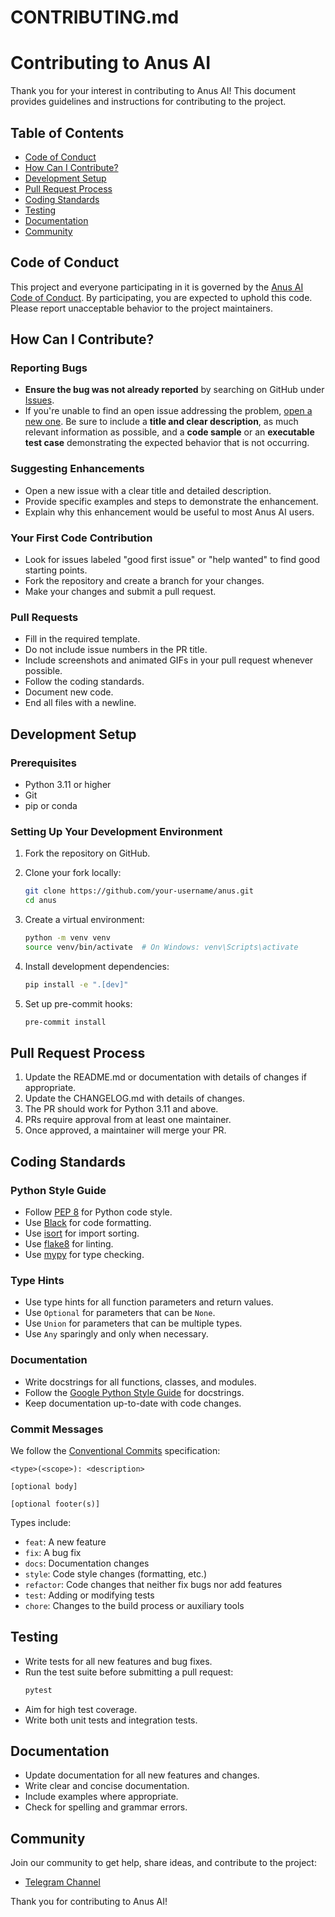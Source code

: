 # CONTRIBUTING.md

# Contributing to Anus AI

Thank you for your interest in contributing to Anus AI! This document provides guidelines and instructions for contributing to the project.

## Table of Contents

- [Code of Conduct](#code-of-conduct)
- [How Can I Contribute?](#how-can-i-contribute)
- [Development Setup](#development-setup)
- [Pull Request Process](#pull-request-process)
- [Coding Standards](#coding-standards)
- [Testing](#testing)
- [Documentation](#documentation)
- [Community](#community)

## Code of Conduct

This project and everyone participating in it is governed by the [Anus AI Code of Conduct](CODE_OF_CONDUCT.md). By participating, you are expected to uphold this code. Please report unacceptable behavior to the project maintainers.

## How Can I Contribute?

### Reporting Bugs

- **Ensure the bug was not already reported** by searching on GitHub under [Issues](https://github.com/anus-ai/anus/issues).
- If you're unable to find an open issue addressing the problem, [open a new one](https://github.com/anus-ai/anus/issues/new). Be sure to include a **title and clear description**, as much relevant information as possible, and a **code sample** or an **executable test case** demonstrating the expected behavior that is not occurring.

### Suggesting Enhancements

- Open a new issue with a clear title and detailed description.
- Provide specific examples and steps to demonstrate the enhancement.
- Explain why this enhancement would be useful to most Anus AI users.

### Your First Code Contribution

- Look for issues labeled "good first issue" or "help wanted" to find good starting points.
- Fork the repository and create a branch for your changes.
- Make your changes and submit a pull request.

### Pull Requests

- Fill in the required template.
- Do not include issue numbers in the PR title.
- Include screenshots and animated GIFs in your pull request whenever possible.
- Follow the coding standards.
- Document new code.
- End all files with a newline.

## Development Setup

### Prerequisites

- Python 3.11 or higher
- Git
- pip or conda

### Setting Up Your Development Environment

1. Fork the repository on GitHub.
2. Clone your fork locally:
   ```bash
   git clone https://github.com/your-username/anus.git
   cd anus
   ```

3. Create a virtual environment:
   ```bash
   python -m venv venv
   source venv/bin/activate  # On Windows: venv\Scripts\activate
   ```

4. Install development dependencies:
   ```bash
   pip install -e ".[dev]"
   ```

5. Set up pre-commit hooks:
   ```bash
   pre-commit install
   ```

## Pull Request Process

1. Update the README.md or documentation with details of changes if appropriate.
2. Update the CHANGELOG.md with details of changes.
3. The PR should work for Python 3.11 and above.
4. PRs require approval from at least one maintainer.
5. Once approved, a maintainer will merge your PR.

## Coding Standards

### Python Style Guide

- Follow [PEP 8](https://pep8.org/) for Python code style.
- Use [Black](https://github.com/psf/black) for code formatting.
- Use [isort](https://pycqa.github.io/isort/) for import sorting.
- Use [flake8](https://flake8.pycqa.org/) for linting.
- Use [mypy](https://mypy.readthedocs.io/) for type checking.

### Type Hints

- Use type hints for all function parameters and return values.
- Use `Optional` for parameters that can be `None`.
- Use `Union` for parameters that can be multiple types.
- Use `Any` sparingly and only when necessary.

### Documentation

- Write docstrings for all functions, classes, and modules.
- Follow the [Google Python Style Guide](https://google.github.io/styleguide/pyguide.html#38-comments-and-docstrings) for docstrings.
- Keep documentation up-to-date with code changes.

### Commit Messages

We follow the [Conventional Commits](https://www.conventionalcommits.org/) specification:

```
<type>(<scope>): <description>

[optional body]

[optional footer(s)]
```

Types include:
- `feat`: A new feature
- `fix`: A bug fix
- `docs`: Documentation changes
- `style`: Code style changes (formatting, etc.)
- `refactor`: Code changes that neither fix bugs nor add features
- `test`: Adding or modifying tests
- `chore`: Changes to the build process or auxiliary tools

## Testing

- Write tests for all new features and bug fixes.
- Run the test suite before submitting a pull request:
  ```bash
  pytest
  ```
- Aim for high test coverage.
- Write both unit tests and integration tests.

## Documentation

- Update documentation for all new features and changes.
- Write clear and concise documentation.
- Include examples where appropriate.
- Check for spelling and grammar errors.

## Community

Join our community to get help, share ideas, and contribute to the project:

- [Telegram Channel](https://t.me/goanus)

Thank you for contributing to Anus AI!
